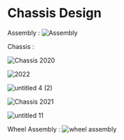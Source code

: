 # Chassis Design



Assembly :
![Assembly](https://user-images.githubusercontent.com/66547099/161316800-ac7a3307-6caf-4994-ae14-b8ab752a89c3.png)





Chassis :

![Chassis 2020](https://user-images.githubusercontent.com/66547099/161317550-4a619b6f-60f0-446d-ae64-06c9508f05a9.png)



![2022](https://user-images.githubusercontent.com/66547099/178967565-83b79ef4-ebb5-4d28-95c9-dd098ceab794.png)


![untitled 4 (2)](https://user-images.githubusercontent.com/66547099/179705674-037bf429-95fa-41bb-994a-b9a563007d8e.jpg)


![Chassis 2021](https://user-images.githubusercontent.com/66547099/161317353-d95d3214-9463-4990-bc54-c0b441b65256.png)


![untitled 11](https://user-images.githubusercontent.com/66547099/179714946-b2ea8576-62dc-4886-a9a1-543775408f98.jpg)





Wheel Assembly :
![wheel assembly](https://user-images.githubusercontent.com/66547099/161317843-aac49282-a9bf-40a0-a71e-dda8cfe44008.jpg)
